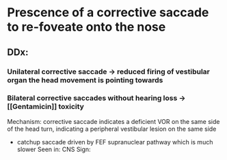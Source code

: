 # Prescence of a corrective saccade to re-foveate onto the nose
## DDx:
### Unilateral corrective saccade -> reduced firing of vestibular organ the head movement is pointing towards
### Bilateral corrective saccades without hearing loss -> [[Gentamicin]] toxicity

Mechanism: corrective saccade indicates a deficient VOR on the same side of the head turn, indicating a peripheral vestibular lesion on the same side
- catchup saccade driven by FEF supranuclear pathway which is much slower 
Seen in: CNS
Sign: 
